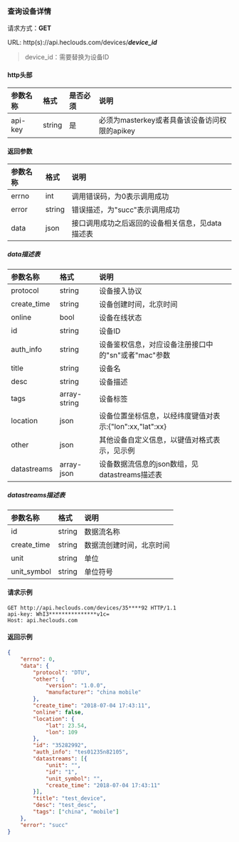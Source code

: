 ### 查询设备详情
请求方式：**GET**

URL: http(s)://api.heclouds.com/devices/**_device_id_**
> device_id：需要替换为设备ID


#### http头部
参数名称 | 格式 | 是否必须 | 说明
:- | :- | :- | :- 
api-key | string | 是 | 必须为masterkey或者具备该设备访问权限的apikey

#### 返回参数
参数名称 | 格式 | 说明
:- | :- | :- 
errno | int | 调用错误码，为0表示调用成功
error | string | 错误描述，为"succ"表示调用成功
data | json | 接口调用成功之后返回的设备相关信息，见data描述表

##### data描述表
参数名称 | 格式 | 说明
:- | :- | :- 
protocol | string | 设备接入协议
create_time | string | 设备创建时间，北京时间
online | bool | 设备在线状态
id | string | 设备ID
auth_info | string | 设备鉴权信息，对应设备注册接口中的"sn"或者"mac"参数
title | string | 设备名
desc | string | 设备描述
tags | array-string | 设备标签
location | json | 设备位置坐标信息，以经纬度键值对表示:{"lon":xx,"lat":xx}
other | json | 其他设备自定义信息，以键值对格式表示，见示例
datastreams | array-json | 设备数据流信息的json数组，见datastreams描述表

##### datastreams描述表
参数名称 | 格式 | 说明
:- | :- | :- 
id | string | 数据流名称
create_time | string | 数据流创建时间，北京时间
unit | string | 单位
unit_symbol | string | 单位符号

#### 请求示例
```text
GET http://api.heclouds.com/devices/35****92 HTTP/1.1
api-key: WhI3***************v1c=
Host: api.heclouds.com

```

#### 返回示例
```json
{
	"errno": 0,
	"data": {
		"protocol": "DTU",
		"other": {
			"version": "1.0.0",
			"manufacturer": "china mobile"
		},
		"create_time": "2018-07-04 17:43:11",
		"online": false,
		"location": {
			"lat": 23.54,
			"lon": 109
		},
		"id": "35282992",
		"auth_info": "tes01235n82105",
		"datastreams": [{
			"unit": "",
			"id": "1",
			"unit_symbol": "",
			"create_time": "2018-07-04 17:43:11"
		}],
		"title": "test_device",
		"desc": "test_desc",
		"tags": ["china", "mobile"]
	},
	"error": "succ"
}
```
